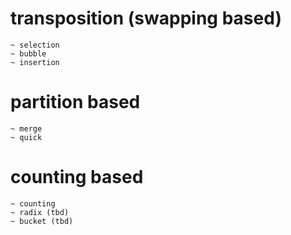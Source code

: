 # transposition (swapping based)
	~ selection
	~ bubble 
	~ insertion

# partition based
	~ merge 
	~ quick 

# counting based
	~ counting 
	~ radix (tbd)
 	~ bucket (tbd)
